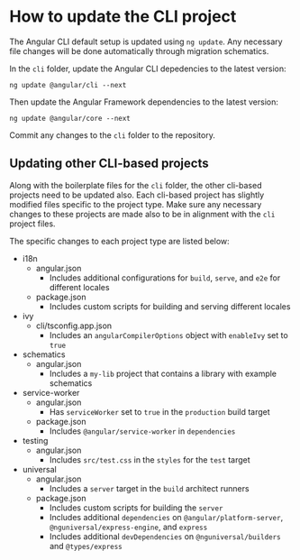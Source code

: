 # How to update the CLI project

The Angular CLI default setup is updated using `ng update`.
Any necessary file changes will be done automatically through migration schematics.

In the `cli` folder, update the Angular CLI depedencies to the latest version:

```
ng update @angular/cli --next
```

Then update the Angular Framework dependencies to the latest version:

```
ng update @angular/core --next
```

Commit any changes to the `cli` folder to the repository.

## Updating other CLI-based projects

Along with the boilerplate files for the `cli` folder, the other cli-based projects need to be updated also. Each cli-based project has slightly modified files specific to the project type.
Make sure any necessary changes to these projects are made also to be in alignment with the `cli` project files.

The specific changes to each project type are listed below:

* i18n
  - angular.json
    - Includes additional configurations for `build`, `serve`, and `e2e` for different locales
  - package.json
    - Includes custom scripts for building and serving different locales
* ivy
  - cli/tsconfig.app.json
    - Includes an `angularCompilerOptions` object with `enableIvy` set to `true`
* schematics
  - angular.json
    - Includes a `my-lib` project that contains a library with example schematics
* service-worker
  - angular.json
    - Has `serviceWorker` set to `true` in the `production` build target
  - package.json
    - Includes `@angular/service-worker` in `dependencies`
* testing
  - angular.json
    - Includes `src/test.css` in the `styles` for the `test` target
* universal
  - angular.json
    - Includes a `server` target in the `build` architect runners
  - package.json
    - Includes custom scripts for building the `server`
    - Includes additional `dependencies` on `@angular/platform-server`, `@nguniversal/express-engine`, and `express`
    - Includes additional `devDependencies` on `@nguniversal/builders` and `@types/express`

